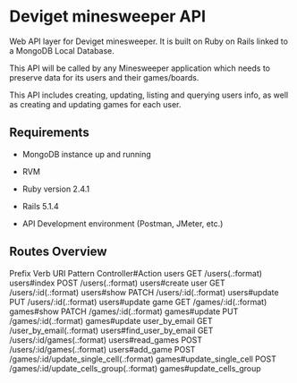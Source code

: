 Deviget minesweeper API
=======================

Web API layer for Deviget minesweeper. It is built on Ruby on Rails linked to a MongoDB Local Database.

This API will be called by any Minesweeper application which needs to preserve data for its users and their games/boards.

This API includes creating, updating, listing and querying users info, as well as creating and updating games for each user.

## Requirements

* MongoDB instance up and running

* RVM

* Ruby version 2.4.1

* Rails 5.1.4

* API Development environment (Postman, JMeter, etc.)

## Routes Overview
 Prefix Verb  URI Pattern                             Controller#Action
        users GET   /users(.:format)                        users#index
              POST  /users(.:format)                        users#create
         user GET   /users/:id(.:format)                    users#show
              PATCH /users/:id(.:format)                    users#update
              PUT   /users/:id(.:format)                    users#update
         game GET   /games/:id(.:format)                    games#show
              PATCH /games/:id(.:format)                    games#update
              PUT   /games/:id(.:format)                    games#update
user_by_email GET   /user_by_email(.:format)                users#find_user_by_email
              GET   /users/:id/games(.:format)              users#read_games
              POST  /users/:id/games(.:format)              users#add_game
              POST  /games/:id/update_single_cell(.:format) games#update_single_cell
              POST  /games/:id/update_cells_group(.:format) games#update_cells_group
